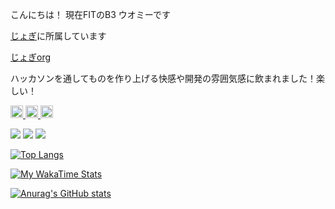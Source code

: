 こんにちは！
現在FITのB3
ウオミーです

[じょぎ](https://jyogi.net)に所属しています

[じょぎorg](https://github.com/jyogi-web)

ハッカソンを通してものを作り上げる快感や開発の雰囲気感に飲まれました！楽しい！

<p align="left">
  <a href="https://github.com/KOU050223">
    <img height="20" src="https://komarev.com/ghpvc/?username=KOU050223" alt="profile views"/>
  </a>
  <a href="https://github.com/KOU050223?tab=followers">
    <img height="20" src="https://img.shields.io/github/followers/KOU050223?label=follow&logo=github&style=flat" alt="followers"/>
  </a>
  <a href="https://qiita.com/KOU050223">
    <img height="20" src="https://qiita-badge.apiapi.app/s/KOU050223/posts.svg" alt="Qiita posts"/>
  </a>
</p>

<!-- GitHub Summary Cards -->
![](https://github-profile-summary-cards.vercel.app/api/cards/profile-details?username=KOU050223&theme=gruvbox)
![](https://github-profile-summary-cards.vercel.app/api/cards/stats?username=KOU050223&theme=gruvbox)
![](https://github-profile-summary-cards.vercel.app/api/cards/productive-time?username=KOU050223&theme=gruvbox&utcOffset=9)

<!-- Top Languages (GitHub) -->
[![Top Langs](https://github-readme-stats.vercel.app/api/top-langs/?username=KOU050223&layout=compact&theme=gruvbox)](https://github.com/anuraghazra/github-readme-stats)

<!-- WakaTime Coding Stats -->
[![My WakaTime Stats](https://github-readme-stats.vercel.app/api/wakatime?username=KOU050223&layout=compact&range=last_7_days&theme=gruvbox&cache_seconds=86400)](https://wakatime.com/@KOU050223)

<!-- Github Stats -->
[![Anurag's GitHub stats](https://github-readme-stats.vercel.app/api?username=KOU050223)](https://github.com/anuraghazra/github-readme-stats)
